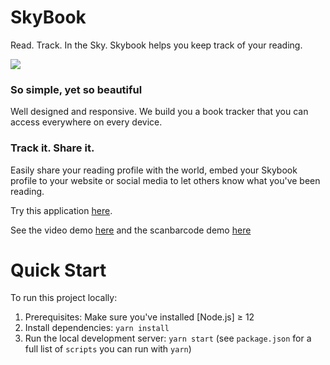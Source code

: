 # SkyBook

Read. Track. In the Sky.
Skybook helps you keep track of your reading.

<img src="https://user-images.githubusercontent.com/33027382/99774606-9b663480-2b40-11eb-89f4-2ff355d6dd1d.png">

### So simple, yet so beautiful

Well designed and responsive. We build you a book tracker that you can access everywhere on every device.

### Track it. Share it.

Easily share your reading profile with the world, embed your Skybook profile to your website or social media to let others know what you've been reading.

Try this application [here](https://siasky.net/AABwbxyWA6uurmJon2dObtz5s7tJQjptf0jasYuUWL1bJg/#/).

See the video demo [here](https://siasky.net/AADx-E8trQV5TfdfRpC9sn3pEFCueauA9RsUpz0yLsZejg) and the scanbarcode demo [here](https://siasky.net/AABmG7pBZiXYeldfeA_gSmkBtbu7-W5UT8LyQbCB4n0RMA)

# Quick Start

To run this project locally:

1. Prerequisites: Make sure you've installed [Node.js] ≥ 12
2. Install dependencies: `yarn install`
3. Run the local development server: `yarn start` (see `package.json` for a
   full list of `scripts` you can run with `yarn`)
